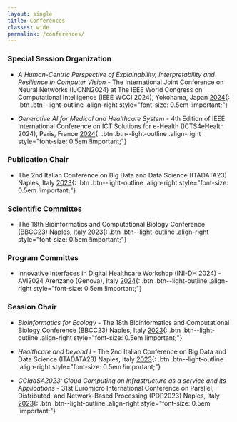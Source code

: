 ```yaml
---
layout: single
title: Conferences
classes: wide
permalink: /conferences/
---
```


### Special Session Organization

* _A Human-Centric Perspective of Explainability, Interpretability and Resilience in Computer Vision_ - The International Joint Conference on Neural Networks (IJCNN2024) at The IEEE World Congress on Computational Intelligence (IEEE WCCI 2024), Yokohama, Japan
[2024](#){: .btn .btn--light-outline .align-right style="font-size: 0.5em !important;"}

* _Generative AI for Medical and Healthcare System_ - 4th Edition of IEEE International Conference on ICT Solutions for e-Health (ICTS4eHealth 2024), Paris, France
[2024](#){: .btn .btn--light-outline .align-right style="font-size: 0.5em !important;"}

### Publication Chair

* The 2nd Italian Conference on Big Data and Data Science (ITADATA23) Naples, Italy
[2023](#){: .btn .btn--light-outline .align-right style="font-size: 0.5em !important;"}

### Scientific Committes

* The 18th Bioinformatics and Computational Biology Conference (BBCC23) Naples, Italy
[2023](#){: .btn .btn--light-outline .align-right style="font-size: 0.5em !important;"}

### Program Committes

* Innovative Interfaces in Digital Healthcare Workshop (INI-DH 2024) - AVI2024 Arenzano (Genova), Italy
[2024](#){: .btn .btn--light-outline .align-right style="font-size: 0.5em !important;"}

### Session Chair

* _Bioinformatics for Ecology_ - The 18th Bioinformatics and Computational Biology Conference (BBCC23) Naples, Italy
[2023](#){: .btn .btn--light-outline .align-right style="font-size: 0.5em !important;"}

* _Healthcare and beyond I_ - The 2nd Italian Conference on Big Data and Data Science (ITADATA23) Naples, Italy
[2023](#){: .btn .btn--light-outline .align-right style="font-size: 0.5em !important;"}

* _CCIaaSA2023: Cloud Computing on Infrastructure as a service and its Applications_ - 31st Euromicro International Conference on Parallel, Distributed, and Network-Based Processing (PDP2023) Naples, Italy
[2023](#){: .btn .btn--light-outline .align-right style="font-size: 0.5em !important;"}
